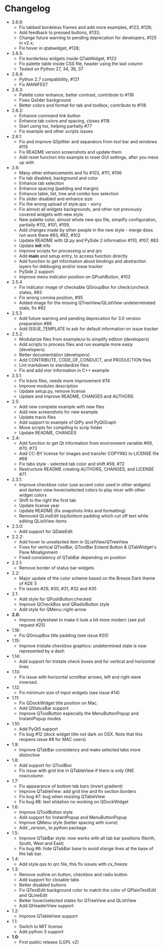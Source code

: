 # Changelog
- 2.6.6:
  - Fix tabbed bordeless frames and add more examples, #123, #126;
  - Add feedback to pressed buttons, #133;
  - Change future warning to pending deprecation for developers, #125 in v2.x;
  - Fix hover in qtabwidget, #128;
- 2.6.5:
  - Fix borderless widgets inside QTabWidget, #123
  - Fix palette table inside CSS file, header using the last column
  - Tested on Python 27, 34, 36, 37
- 2.6.4:
  - Python 2.7 compatibility, #121
  - Fix MANIFEST
- 2.6.3:
  - Palette color enhance, better contrast, contribute to #118
  - Fixes Qslider background
  - Better colors and format for tab and toolbox, contribute to #118
- 2.6.2:
  - Enhance command link button
  - Enhance tab colors and spacing, closes #118
  - Start using tox, helping partially #77
  - Fix example and other scripts issues
- 2.6.1:
  - Fix and improve QSplitter and separators from tool bar and windows #115
  - Fix README version screenshots and update them
  - Add reset function into example to reset GUI settings, after you mess up with
- 2.6:
  - Many other enhancements and fix #103, #111, #106
  - Fix tab disabled, background and color
  - Enhance tab selection
  - Enhance spacing (padding and margin)
  - Enhance table, list, tree and combo box selection
  - Fix slider disabled and enhance size
  - Fix the wrong upload of style.qss - sorry
  - Fix almost all widgets backgrounds, and other not previously covered widgets with new style
  - New palette color, almost whole new qss file, simplify configuration, partially #112, #101, #109,
  - Add changes made by other people in the new style - merge does not work there #93, #92, #102
  - Update README with Qt.py and PySide 2 information #110, #107, #83
  - Update __init__ info
  - Improve scripts for processing ui and qrc
  - Add __main__ and setup entry, to access function directly
  - Add function to get information about bindings and abstraction layers for
    debbuging and/or issue tracker
  - PySide 2 support
  - Improve menu indicator position on QPushButton, #102
- 2.5.4
  - Fix indicator image of checkable QGroupBox for check/uncheck states, #93
  - Fix wrong comma position, #95
  - Added image for the missing QTreeView/QListView undeterminated state, fix #92
- 2.5.3
  - Add future warning and pending deprecation for 3.0 version preparation #89
  - Add ISSUE_TEMPLATE to ask for default information on issue tracker
- 2.5.2:
  - Modularize files from example/ui to simplify edition (developers)
  - Add scripts to process files and run example more easiy (developers)
  - Better documentation (developers)
  - Add CONTRIBUTE, CODE_OF_CONDUCT, and PRODUCTION files
  - Lint markdown to standardize files
  - Fix and add mor information in C++ example
- 2.5.1:
  - Fix travis files, needs more improvement #74
  - Improve modules description
  - Update setup.py, remove license
  - Update and improve README, CHANGES and AUTHORS
- 2.5:
  - Add new complete example with new files
  - Add new screenshots for new example
  - Update travis files
  - Add support to example of QtPy and PyQtGraph
  - Move scripts for compiling to scrip folder
  - Update README, CHANGES
- 2.4:
  - Add function to get Qt information from environment variable #69, #70, #73
  - Add CC-BY license for images and transfer COPYING to LICENSE file #68
  - Fix tabs style - selected tab color and shift #59, #72
  - Restructure README creating AUTHORS, CHANGES, and LICENSE #71
- 2.3.1:
  - Improve checkbox color (use accent color used in other widgets) and
    darken view hover/selected colors to play nicer with other widget colors
  - Shift to the right the first tab
  - Update license year
  - Update README (fix snapshots links and formatting)
  - Removed QLineEdit top/bottom padding which cut off text while editing
    QListView items
- 2.3.0:
  - Add support for QDateEdit
- 2.2.2:
  - Add hover to unselected item in QListView/QTreeView
  - Fixes for vertical QToolBar, QToolBar Extend Button & QTabWidget's
    Pane Misalignment
  - Fixed consistency of QTabBar depending on position
- 2.2.1:
  - Remove border of status bar widgets
- 2.2:
  - Major update of the color scheme based on the Breeze Dark theme of KDE 5
  - Fix issues #29, #30, #31, #32 and #35
- 2.1:
  - Add style for QPushButton:checked
  - Improve QCheckBox and QRadioButton style
  - Add style for QMenu::right-arrow
- **2.0**:
  - Improve stylesheet to make it look a bit more modern (see pull request #25)
- 1.16:
  - Fix QGroupBox title padding (see issue #20)
- 1.15:
  - Improve tristate checkbox graphics: undetermined state is now represented by a dash
- 1.14:
  - Add support for tristate check boxes and for vertical and horizontal lines
- 1.13:
  - Fix issue with horizontal scrollbar arrows, left and right were inversed.
- 1.12:
  - Fix minimum size of input widgets (see issue #14)
- 1.11:
  - Fix QDockWidget title position on Mac.
  - Add QStatusBar support
  - Improve QToolButton especially the MenuButtonPopup and InstantPopup modes
- 1.10:
  - Add PyQt5 support
  - Fix bug #12 (dock widget title not dark on OSX. Note that this reopens issue #8 for MAC users)
- 1.9:
  - Improve QTabBar consistency and make selected tabs more distinctive
- 1.8:
  - Add support for QToolBox
  - Fix issue with grid line in QTableView if there is only ONE row/column
- 1.7:
  - Fix appearance of bottom tab bars (invert gradient)
  - Improve QTableView: add grid line and fix section borders
  - Fix bug #7: bug when resizing QTableView
  - Fix bug #8: text elidation no working on QDockWidget
- 1.6:
  - Improve QToolButton style
  - Add support for InstantPopup and MenuButtonPopup
  - Improve QMenu style (better spacing with icons)
  - Add \__version__ to python package.
- 1.5:
  - Improve QTabBar style: now works with all tab bar positions (North, South, West and East)
  - Fix bug #6: hide QTabBar base to avoid stange lines at the base of the tab bar.
- 1.4:
  - Add style.qss to qrc file, this fix issues with cx_freeze
- 1.3:
  - Remove outline on button, checkbox and radio button
  - Add support for closable tabs
  - Better disabled buttons
  - Fix QTextEdit background color to match the color of QPlainTextEdit and QLineEdit
  - Better hover/selected states for QTreeView and QListView
  - Add QHeaderView support
- 1.2:
  - Improve QTableView support
- 1.1:
  - Switch to MIT license
  - Add python 3 support
- **1.0**:
  - First public release (LGPL v2)
